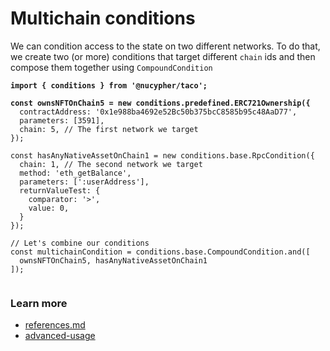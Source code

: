 # Multichain conditions

We can condition access to the state on two different networks. To do that, we create two (or more) conditions that target different `chain` ids and then compose them together using `CompoundCondition`

<pre class="language-typescript"><code class="lang-typescript"><strong>import { conditions } from '@nucypher/taco';
</strong><strong>
</strong><strong>const ownsNFTOnChain5 = new conditions.predefined.ERC721Ownership({
</strong>  contractAddress: '0x1e988ba4692e52Bc50b375bcC8585b95c48AaD77',
  parameters: [3591],
  chain: 5, // The first network we target
});

const hasAnyNativeAssetOnChain1 = new conditions.base.RpcCondition({
  chain: 1, // The second network we target
  method: 'eth_getBalance',
  parameters: [':userAddress'],
  returnValueTest: {
    comparator: '>',
    value: 0,
  }
});

// Let's combine our conditions
const multichainCondition = conditions.base.CompoundCondition.and([
  ownsNFTOnChain5, hasAnyNativeAssetOnChain1
]);

</code></pre>

### Learn more&#x20;

* [references.md](../../references.md "mention")
* [advanced-usage](../../advanced-usage/ "mention")
